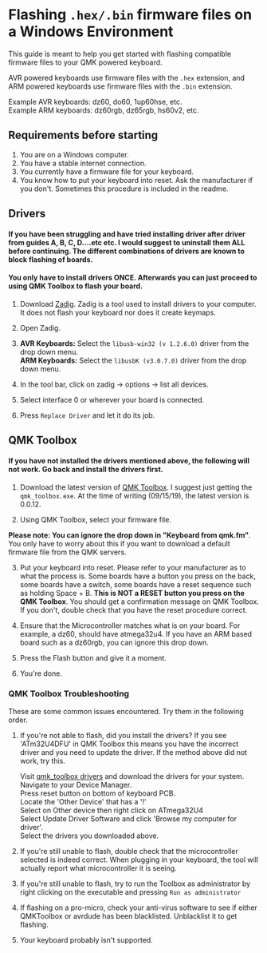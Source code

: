 # Flashing `.hex/.bin` firmware files on a Windows Environment

This guide is meant to help you get started with flashing compatible
firmware files to your QMK powered keyboard. 

AVR powered keyboards use firmware files with the `.hex` extension, and ARM powered keyboards use firmware files with the `.bin` extension. 

Example AVR keyboards: dz60, do60, 1up60hse, etc.  
Example ARM keyboards: dz60rgb, dz65rgb, hs60v2, etc.  

## Requirements before starting
1. You are on a Windows computer.
2. You have a stable internet connection.
3. You currently have a firmware file for your keyboard.
4. You know how to put your keyboard into reset. Ask the manufacturer if you don't. Sometimes this procedure is included in the readme. 

## Drivers

#### If you have been struggling and have tried installing driver after driver from guides A, B, C, D....etc etc. I would suggest to uninstall them ALL before continuing. The different combinations of drivers are known to block flashing of boards. 

#### You only have to install drivers ONCE. Afterwards you can just proceed to using QMK Toolbox to flash your board. 

1. Download [Zadig](https://zadig.akeo.ie/). Zadig is a tool used to install drivers to your computer. It does not flash your keyboard nor does it create keymaps. 

2. Open Zadig.

3. **AVR Keyboards:** Select the `libusb-win32 (v 1.2.6.0)` driver from the drop down menu.  
   **ARM Keyboards:** Select the `libusbK (v3.0.7.0)` driver from the drop down menu. 
   
4. In the tool bar, click on zadig -> options -> list all devices.  

5. Select interface 0 or wherever your board is connected.    

4. Press `Replace Driver` and let it do its job. 

## QMK Toolbox

#### If you have not installed the drivers mentioned above, the following will not work. Go back and install the drivers first. 

1. Download the latest version of [QMK Toolbox](https://github.com/qmk/qmk_toolbox/releases). I suggest just getting the `qmk_toolbox.exe`. At the time of writing (09/15/19), the latest version is 0.0.12. 

2. Using QMK Toolbox, select your firmware file.

**Please note: You can ignore the drop down in "Keyboard from qmk.fm"**. You only have to worry about this if you want to download a default firmware file from the QMK servers. 

3. Put your keyboard into reset. Please refer to your manufacturer as to what the process is. Some boards have a button you press on the back, some boards have a switch, some boards have a reset sequence such as holding Space + B. **This is NOT a RESET button you press on the QMK Toolbox**. You should get a confirmation message on QMK Toolbox. If you don't, double check that you have the reset procedure correct. 

4. Ensure that the Microcontroller matches what is on your board. For example, a dz60, should have atmega32u4. If you have an ARM based board such as a dz60rgb, you can ignore this drop down. 

5. Press the Flash button and give it a moment.

6. You're done. 

### QMK Toolbox Troubleshooting

These are some common issues encountered. Try them in the following order. 

1. If you're not able to flash, did you install the drivers? If you see 'ATm32U4DFU' in QMK Toolbox this means you have the incorrect driver and you need to update the driver. If the method above did not work, try this.

    Visit [qmk_toolbox drivers](https://github.com/qmk/qmk_toolbox/tree/master/windows/QMK%20Toolbox) and download the drivers for your system.  
    Navigate to your Device Manager.  
    Press reset button on bottom of keyboard PCB.  
    Locate the 'Other Device' that has a '!'  
    Select on Other device then right click on ATmega32U4  
    Select Update Driver Software and click 'Browse my computer for driver'.  
    Select the drivers you downloaded above. 

2. If you're still unable to flash, double check that the microcontroller selected is indeed correct. When plugging in your keyboard, the tool will actually report what microcontroller it is seeing.

3. If you're still unable to flash, try to run the Toolbox as administrator by right clicking on the executable and pressing `Run as administrator`

4. If flashing on a pro-micro, check your anti-virus software to see if either QMKToolbox or avrdude has been blacklisted. Unblacklist it to get flashing. 

5. Your keyboard probably isn't supported. 
